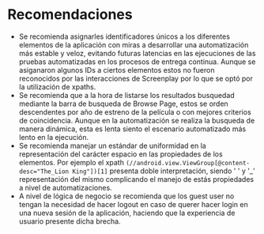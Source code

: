 # Recomendaciones
* Se recomienda asignarles identificadores únicos a los diferentes elementos de la aplicación con miras a desarrollar una automatización más estable y veloz, evitando futuras latencias en las ejecuciones de las pruebas automatizadas en los procesos de entrega continua. Aunque se asiganaron algunos IDs a ciertos elementos estos no fueron reconocidos por las interacciones de Screenplay por lo que se optó por la utilización de xpaths.
* Se recomienda que a la hora de listarse los resultados busquedad mediante la barra de busqueda de Browse Page, estos se orden descendentes por año de estreno de la película o con mejores criterios de coincidencia. Aunque en la automatización se realiza la busqueda de manera dinámica, esta es lenta siento el escenario automatizado más lento en la ejecución.
* Se recomienda manejar un estándar de uniformidad en la representación del carácter espacio en las propiedades de los elementos. Por ejemplo el xpath `(//android.view.ViewGroup[@content-desc="The_Lion King"])[1]` presenta doble interpretación, siendo ' ' y '_' representación del mismo complicando el manejo de estás propiedades a nivel de automatizaciones.
* A nivel de lógica de negocio se recomienda que los guest user no tengan la necesidad de hacer logout en caso de querer hacer login en una nueva sesión de la aplicación, haciendo que la experiencia de usuario presente dicha brecha.